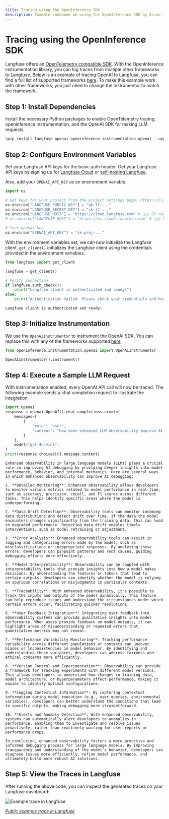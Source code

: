 ```yaml
---
title: Tracing using the OpenInference SDK
description: Example cookbook on using the OpenInference SDK by Arize to trace your application to Langfuse.
---
```


# Tracing using the OpenInference SDK

Langfuse offers an [OpenTelemetry compatible SDK](https://langfuse.com/docs/sdk/python/sdk-v3). With the OpenInference instrumentation library, you can log traces from multiple other frameworks to Langfuse. Below is an example of tracing OpenAI to Langfuse, you can find a full list of supported frameworks [here](https://docs.arize.com/phoenix/tracing/integrations-tracing). To make this example work with other frameworks, you just need to change the instrumentor to match the framework.

## Step 1: Install Dependencies

Install the necessary Python packages to enable OpenTelemetry tracing, openinference instrumentation, and the OpenAI SDK for making LLM requests.

```python
%pip install langfuse openai openinference-instrumentation-openai --upgrade
```

## Step 2: Configure Environment Variables

Set your Langfuse API keys for the basic auth header. Get your Langfuse API keys by signing up for [Langfuse Cloud](https://cloud.langfuse.com) or [self-hosting Langfuse](https://langfuse.com/self-hosting).

Also, add your `OPENAI_API_KEY` as an environment variable.

```python
import os

# Get keys for your project from the project settings page: https://cloud.langfuse.com
os.environ["LANGFUSE_PUBLIC_KEY"] = "pk-lf-..."
os.environ["LANGFUSE_SECRET_KEY"] = "sk-lf-..."
os.environ["LANGFUSE_HOST"] = "https://cloud.langfuse.com" # 🇪🇺 EU region
# os.environ["LANGFUSE_HOST"] = "https://us.cloud.langfuse.com" # 🇺🇸 US region

# Your openai key
os.environ["OPENAI_API_KEY"] = "sk-proj-..."
```

With the environment variables set, we can now initialize the Langfuse client. `get_client()` initializes the Langfuse client using the credentials provided in the environment variables.

```python
from langfuse import get_client

langfuse = get_client()

# Verify connection
if langfuse.auth_check():
    print("Langfuse client is authenticated and ready!")
else:
    print("Authentication failed. Please check your credentials and host.")
```

    Langfuse client is authenticated and ready!

## Step 3: Initialize Instrumentation

We use the `OpenAIInstrumentor` to instrument the OpenAI SDK. You can replace this with any of the frameworks supported [here](https://docs.arize.com/phoenix/tracing/integrations-tracing)

```python
from openinference.instrumentation.openai import OpenAIInstrumentor

OpenAIInstrumentor().instrument()
```

## Step 4: Execute a Sample LLM Request

With instrumentation enabled, every OpenAI API call will now be traced. The following example sends a chat completion request to illustrate the integration.

```python
import openai
response = openai.OpenAI().chat.completions.create(
    messages=[
        {
            "role": "user",
            "content": "How does enhanced LLM observability improve AI debugging?",
        }
    ],
    model="gpt-4o-mini",
)
print(response.choices[0].message.content)
```

    Enhanced observability in large language models (LLMs) plays a crucial role in improving AI debugging by providing deeper insights into model performance, behavior, and internal mechanics. Here are several ways in which enhanced observability can improve AI debugging:

    1. **Detailed Monitoring**: Enhanced observability allows developers to monitor various metrics related to model performance in real time, such as accuracy, precision, recall, and F1 scores across different tasks. This helps identify specific areas where the model is underperforming.

    2. **Data Drift Detection**: Observability tools can monitor incoming data distributions and detect drift over time. If the data the model encounters changes significantly from the training data, this can lead to degraded performance. Detecting data drift enables timely interventions, such as model retraining or adjustment.

    3. **Error Analysis**: Enhanced observability tools can assist in logging and categorizing errors made by the model, such as misclassifications or inappropriate responses. By analyzing these errors, developers can pinpoint patterns and root causes, guiding debugging efforts more effectively.

    4. **Model Interpretability**: Observability can be coupled with interpretability tools that provide insights into how a model makes decisions. By understanding the features or tokens that lead to certain outputs, developers can identify whether the model is relying on spurious correlations or misjudgments in particular contexts.

    5. **Traceability**: With enhanced observability, it's possible to track the inputs and outputs of the model dynamically. This feature can help reproduce issues and understand the circumstances under which certain errors occur, facilitating quicker resolutions.

    6. **User Feedback Integration**: Integrating user feedback into observability systems can provide qualitative insights into model performance. When users provide feedback on model outputs, it can highlight areas of misunderstanding or repeated errors that quantitative metrics may not reveal.

    7. **Performance Variability Monitoring**: Tracking performance variability across different populations or contexts can uncover biases or inconsistencies in model behavior. By identifying and understanding these variances, developers can address fairness and ethical concerns more efficiently.

    8. **Version Control and Experimentation**: Observability can provide a framework for tracking experiments with different model versions. This allows developers to understand how changes in training data, model architecture, or hyperparameters affect performance, making it easier to identify optimal configurations.

    9. **Logging Contextual Information**: By capturing contextual information during model execution (e.g., user queries, environmental variables), developers can better understand the conditions that lead to specific outputs, making debugging more straightforward.

    10. **Alerts and Anomaly Detection**: With enhanced observability, systems can automatically alert developers to anomalies in performance, enabling them to investigate and resolve issues proactively, rather than reactively waiting for user reports or performance drops.

    In conclusion, enhanced observability fosters a more proactive and informed debugging process for large language models. By improving transparency and understanding of the model's behavior, developers can diagnose issues more efficiently, refine model performance, and ultimately build more robust AI solutions.

## Step 5: View the Traces in Langfuse

After running the above code, you can inspect the generated traces on your Langfuse dashboard:

![Example trace in Langfuse](https://langfuse.com/images/cookbook/otel-integration-arize/arize-ai-instrumentation-example-trace.png)

_[Public example trace in Langfuse](https://cloud.langfuse.com/project/cloramnkj0002jz088vzn1ja4/traces/76e520bd3ec1f70356cde4f6d369fd2e?timestamp=2025-02-28T12%3A57%3A01.513Z&observation=cc20bc20cebf9361)_
